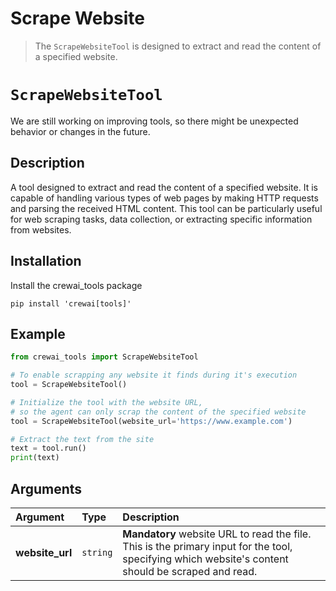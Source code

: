 # Scrape Website

> The `ScrapeWebsiteTool` is designed to extract and read the content of a specified website.

# `ScrapeWebsiteTool`

<Note>
  We are still working on improving tools, so there might be unexpected behavior or changes in the future.
</Note>

## Description

A tool designed to extract and read the content of a specified website. It is capable of handling various types of web pages by making HTTP requests and parsing the received HTML content.
This tool can be particularly useful for web scraping tasks, data collection, or extracting specific information from websites.

## Installation

Install the crewai\_tools package

```shell
pip install 'crewai[tools]'
```

## Example

```python
from crewai_tools import ScrapeWebsiteTool

# To enable scrapping any website it finds during it's execution
tool = ScrapeWebsiteTool()

# Initialize the tool with the website URL, 
# so the agent can only scrap the content of the specified website
tool = ScrapeWebsiteTool(website_url='https://www.example.com')

# Extract the text from the site
text = tool.run()
print(text)
```

## Arguments

| Argument         | Type     | Description                                                                                                                                        |
| :--------------- | :------- | :------------------------------------------------------------------------------------------------------------------------------------------------- |
| **website\_url** | `string` | **Mandatory** website URL to read the file. This is the primary input for the tool, specifying which website's content should be scraped and read. |